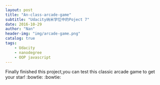 ```yaml
---
layout: post
title: "An-class-arcade-game"
subtitle: "Udacity纳米学位中的Poject 7"
date: 2016-10-29
author: "Nan"
header-img: "img/arcade-game.png"
catalog: true
tags:
    - Udacity
    - nanodegree
    - OOP javascript
---
```


Finally finished this project,you can test this classic arcade game to get your star! :bowtie:
:bowtie:
